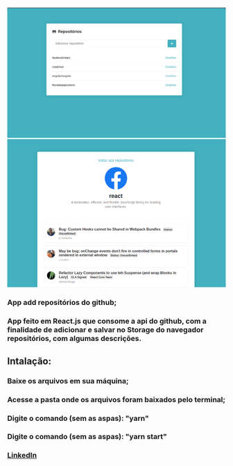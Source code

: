 ![](https://github.com/saraivafelipe27/react_mod2/blob/master/Captura%20de%20tela%20de%202020-03-22%2020-57-50.png)
![](https://github.com/saraivafelipe27/react_mod2/blob/master/Captura%20de%20tela%20de%202020-03-22%2020-58-20.png)

### App add repositórios do github;

### App feito em React.js que consome a api do github, com a finalidade de adicionar  e salvar no Storage do navegador repositórios, com algumas descrições. 

## Intalação: 
### Baixe os arquivos em sua máquina;
### Acesse a pasta onde os arquivos foram baixados pelo terminal;
### Digite o comando (sem as aspas): "yarn" 
### Digite o comando (sem as aspas): "yarn start"

### [LinkedIn](https://www.linkedin.com/in/saraivafelipe27/)
